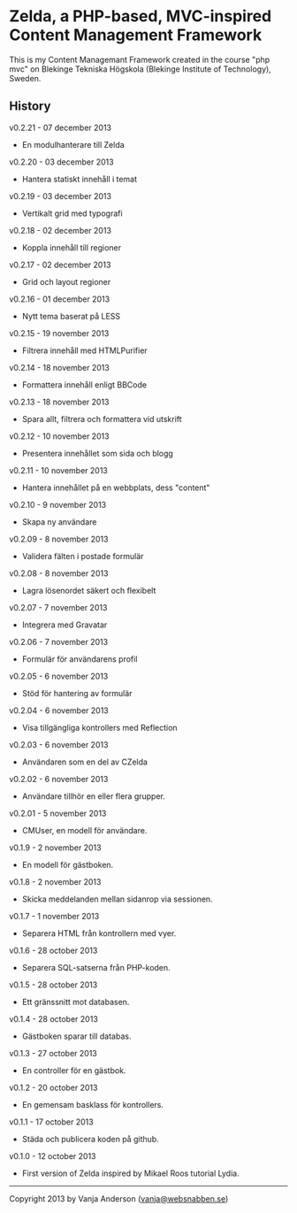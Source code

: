 Zelda, a PHP-based, MVC-inspired Content Management Framework
=============================================================

This is my Content Managemant Framework created in the course "php mvc" on Blekinge Tekniska Högskola (Blekinge Institute of Technology), Sweden.


History
-------
v0.2.21 - 07 december 2013

* En modulhanterare till Zelda

v0.2.20 - 03 december 2013

* Hantera statiskt innehåll i temat

v0.2.19 - 03 december 2013

* Vertikalt grid med typografi

v0.2.18 - 02 december 2013

* Koppla innehåll till regioner

v0.2.17 - 02 december 2013

* Grid och layout regioner

v0.2.16 - 01 december 2013

* Nytt tema baserat på LESS

v0.2.15 - 19 november 2013

* Filtrera innehåll med HTMLPurifier

v0.2.14 - 18 november 2013

* Formattera innehåll enligt BBCode

v0.2.13 - 18 november 2013

* Spara allt, filtrera och formattera vid utskrift

v0.2.12 - 10 november 2013

* Presentera innehållet som sida och blogg

v0.2.11 - 10 november 2013

* Hantera innehållet på en webbplats, dess "content"

v0.2.10 - 9 november 2013

* Skapa ny användare

v0.2.09 - 8 november 2013

* Validera fälten i postade formulär

v0.2.08 - 8 november 2013

* Lagra lösenordet säkert och flexibelt

v0.2.07 - 7 november 2013

* Integrera med Gravatar

v0.2.06 - 7 november 2013

* Formulär för användarens profil

v0.2.05 - 6 november 2013

* Stöd för hantering av formulär

v0.2.04 - 6 november 2013

* Visa tillgängliga kontrollers med Reflection

v0.2.03 - 6 november 2013

* Användaren som en del av CZelda

v0.2.02 - 6 november 2013

* Användare tillhör en eller flera grupper.

v0.2.01 - 5 november 2013

* CMUser, en modell för användare.

v0.1.9 - 2 november 2013

* En modell för gästboken.

v0.1.8 - 2 november 2013

* Skicka meddelanden mellan sidanrop via sessionen.

v0.1.7 - 1 november 2013

* Separera HTML från kontrollern med vyer.

v0.1.6 - 28 october 2013

* Separera SQL-satserna från PHP-koden.

v0.1.5 - 28 october 2013

* Ett gränssnitt mot databasen.

v0.1.4 - 28 october 2013

* Gästboken sparar till databas.

v0.1.3 - 27 october 2013

* En controller för en gästbok.

v0.1.2 - 20 october 2013

* En gemensam basklass för kontrollers.

v0.1.1 - 17 october 2013

* Städa och publicera koden på github.

v0.1.0 - 12 october 2013

* First version of Zelda inspired by Mikael Roos tutorial Lydia.

------------------------------------------------------
Copyright 2013 by Vanja Anderson (vanja@websnabben.se)